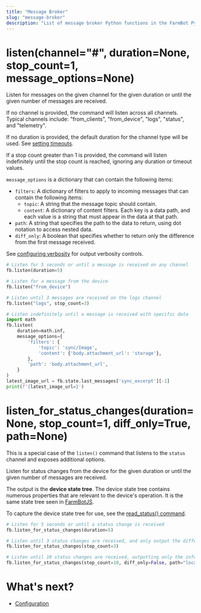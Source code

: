 ```yaml
---
title: "Message Broker"
slug: "message-broker"
description: "List of message broker Python functions in the FarmBot Python library"
---
```


# listen(channel="#", duration=None, stop_count=1, message_options=None)

Listen for messages on the given channel for the given duration or until the given number of messages are received.

If no channel is provided, the command will listen across all channels. Typical channels include: "from_clients", "from_device", "logs", "status", and "telemetry".

If no duration is provided, the default duration for the channel type will be used. See [setting timeouts](../settings.md#configure-timeouts).

If a stop count greater than 1 is provided, the command will listen indefinitely until the stop count is reached, ignoring any duration or timeout values.

`message_options` is a dictionary that can contain the following items:
 * `filters`: A dictionary of filters to apply to incoming messages that can contain the following items:
   * `topic`: A string that the message topic should contain.
   * `content`: A dictionary of content filters. Each key is a data path, and each value is a string that must appear in the data at that path.
 * `path`: A string that specifies the path to the data to return, using dot notation to access nested data.
 * `diff_only`: A boolean that specifies whether to return only the difference from the first message received.

See [configuring verbosity](../settings.md#configure-function-output-verbosity) for output verbosity controls.

```python
# Listen for 5 seconds or until a message is received on any channel
fb.listen(duration=5)

# Listen for a message from the device
fb.listen("from_device")

# Listen until 3 messages are received on the logs channel
fb.listen("logs", stop_count=3)

# Listen indefinitely until a message is received with specific data
import math
fb.listen(
    duration=math.inf,
    message_options={
        'filters': {
            'topic': 'sync/Image',
            'content': {'body.attachment_url': 'storage'},
        },
        'path': 'body.attachment_url',
    }
)
latest_image_url = fb.state.last_messages['sync_excerpt'][-1]
print(f'{latest_image_url=}')
```

# listen_for_status_changes(duration=None, stop_count=1, diff_only=True, path=None)

This is a special case of the `listen()` command that listens to the `status` channel and exposes additional options.

Listen for status changes from the device for the given duration or until the given number of messages are received.

The output is the **device state tree**. The device state tree contains numerous properties that are relevant to the device's operation. It is the same state tree seen in [FarmBotJS](https://github.com/FarmBot/farmbot-js/blob/main/src/interfaces.ts#L6-L25).

To capture the device state tree for use, see the [read_status() command](./configuration.md#read_statuspathnone).

```python
# Listen for 5 seconds or until a status change is received
fb.listen_for_status_changes(duration=5)

# Listen until 3 status changes are received, and only output the difference from the first status
fb.listen_for_status_changes(stop_count=3)

# Listen until 10 status changes are received, outputting only the info at the given path. Note: The reason for the status change may be different than the info requested.
fb.listen_for_status_changes(stop_count=10, diff_only=False, path="location_data.position")
```

# What's next?

 * [Configuration](./configuration.md)
